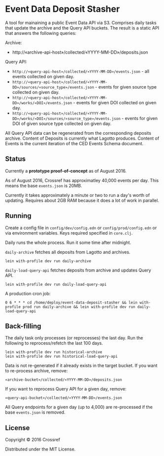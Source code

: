 # Event Data Deposit Stasher

A tool for mainaining a public Event Data API via S3. Comprises daily tasks that update the archive and the Query API buckets. The result is a static API that answers the following queries:

Archive:

 - http://«archive-api-host»/collected/«YYYY-MM-DD»/deposits.json

Query API:

 - `http://«query-api-host»/collected/«YYYY-MM-DD»/events.json` - all events collected on given day.
 - `http://«query-api-host»/collected/«YYYY-MM-DD»/sources/«source_type»/events.json` - events for given source type collected on given day.
 - `http://«query-api-host»/collected/«YYYY-MM-DD»/works/«DOI»/events.json` - events for given DOI collected on given day.
 - `http://«query-api-host»/collected/«YYYY-MM-DD»/works/«DOI»/sources/«source_type»/events.json` - events for given DOI of given source type collected on given day.

All Query API data can be regenerated from the corresponding deposits archive. Content of Deposits is currently what Lagotto produces. Content of Events is the current iteration of the CED Events Schema document.

## Status

Currently a **prototype proof-of-concept** as of August 2016.

As of August 2016, Crossref has approximatley 40,000 events per day. This means the base `events.json` is 20MB.

Currently it takes approximately a minute or two to run a day's worth of updating. Requires about 2GB RAM because it does a lot of work in parallel. 

## Running

Create a config file in `config/dev/config.edn` or `config/prod/config.edn` or via environment variables. Keys required specified in `core.clj`.

Daily runs the whole process. Run it some time after midnight.

`daily-archive` fetches all deposits from Lagotto and archives.

    lein with-profile dev run daily-archive

`daily-load-query-api` fetches deposits from archive and updates Query API.

    lein with-profile dev run daily-load-query-api

A production cron job:

    0 6 * * * cd /home/deploy/event-data-deposit-stasher && lein with-profile prod run daily-archive && lein with-profile dev run daily-load-query-api

## Back-filling

The daily task only processes (or reprocesses) the last day. Run the following to reprocess/refetch the last 100 days.

    lein with-profile dev run historical-archive
    lein with-profile dev run historical-load-query-api

Data is not re-generated if it already exists in the target bucket. If you want to re-process archive, remove:

    «archive-bucket»/collected/«YYYY-MM-DD»/deposits.json

If you want to reprocess Query API for a given day, remove:

    «query-api-bucket»/collected/«YYYY-MM-DD»/events.json

All Query endpoints for a given day (up to 4,000) are re-processed if the base `events.json` is removed.

## License

Copyright © 2016 Crossref

Distributed under the MIT License.
